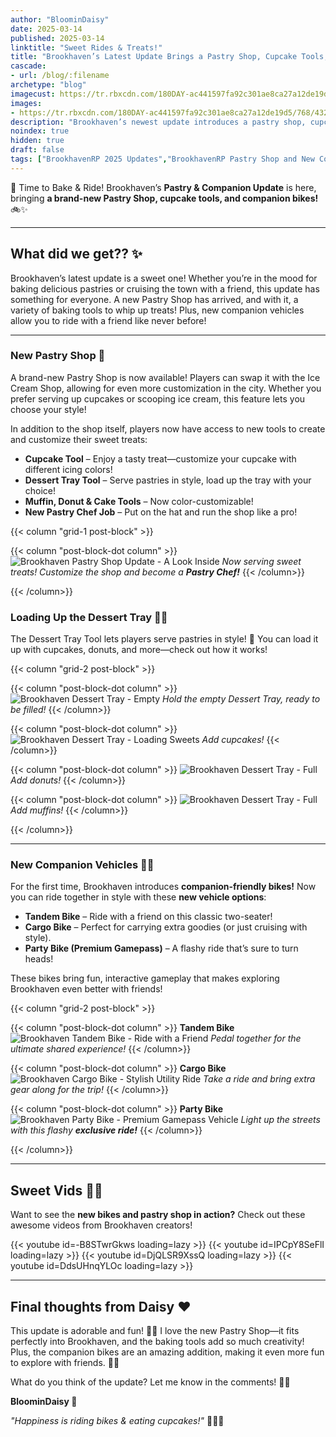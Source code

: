 ```yaml
---
author: "BloominDaisy"
date: 2025-03-14
published: 2025-03-14
linktitle: "Sweet Rides & Treats!"
title: "Brookhaven’s Latest Update Brings a Pastry Shop, Cupcake Tools, and Companion Bikes! 🚲🧁"
cascade:
- url: /blog/:filename
archetype: "blog"
imagecust: https://tr.rbxcdn.com/180DAY-ac441597fa92c301ae8ca27a12de19d5/768/432/Image/Png/noFilter
images:
- https://tr.rbxcdn.com/180DAY-ac441597fa92c301ae8ca27a12de19d5/768/432/Image/Png/noFilter
description: "Brookhaven’s newest update introduces a pastry shop, cupcake tools, and companion bikes, letting players bake sweet treats and ride together in style!"
noindex: true
hidden: true
draft: false
tags: ["BrookhavenRP 2025 Updates","BrookhavenRP Pastry Shop and New Companion Rides"]
---
```


🧁 Time to Bake & Ride! Brookhaven’s **Pastry & Companion Update** is here, bringing **a brand-new Pastry Shop, cupcake tools, and companion bikes!** 🚲✨

---

## What did we get?? ✨

Brookhaven’s latest update is a sweet one! Whether you’re in the mood for baking delicious pastries or cruising the town with a friend, this update has something for everyone. A new Pastry Shop has arrived, and with it, a variety of baking tools to whip up treats! Plus, new companion vehicles allow you to ride with a friend like never before!

---

### New Pastry Shop 🍪

A brand-new Pastry Shop is now available! Players can swap it with the Ice Cream Shop, allowing for even more customization in the city. Whether you prefer serving up cupcakes or scooping ice cream, this feature lets you choose your style!

In addition to the shop itself, players now have access to new tools to create and customize their sweet treats:

- **Cupcake Tool** – Enjoy a tasty treat—customize your cupcake with different icing colors!
- **Dessert Tray Tool** – Serve pastries in style, load up the tray with your choice!
- **Muffin, Donut & Cake Tools** – Now color-customizable!
- **New Pastry Chef Job** – Put on the hat and run the shop like a pro!

{{< column "grid-1 post-block" >}}

{{< column "post-block-dot column" >}}
![Brookhaven Pastry Shop Update - A Look Inside](/images/blog/pastry_shop.webp)
*Now serving sweet treats! Customize the shop and become a **Pastry Chef!***
{{< /column>}}

{{< /column>}}

### **Loading Up the Dessert Tray 🍰✨**

The Dessert Tray Tool lets players serve pastries in style! 🍩 You can load it up with cupcakes, donuts, and more—check out how it works!

{{< column "grid-2 post-block" >}}

{{< column "post-block-dot column" >}}
![Brookhaven Dessert Tray - Empty](/images/blog/dessert_tray_empty.webp)
*Hold the empty Dessert Tray, ready to be filled!*
{{< /column>}}

{{< column "post-block-dot column" >}}
![Brookhaven Dessert Tray - Loading Sweets](/images/blog/dessert_tray_loading_cupcakes.webp)
*Add cupcakes!*
{{< /column>}}

{{< column "post-block-dot column" >}}
![Brookhaven Dessert Tray - Full](/images/blog/dessert_tray_loading_donuts.webp)
*Add donuts!*
{{< /column>}}

{{< column "post-block-dot column" >}}
![Brookhaven Dessert Tray - Full](/images/blog/dessert_tray_loading_muffins.webp)
*Add muffins!*
{{< /column>}}

{{< /column>}}

---

### New Companion Vehicles 🚴‍♂️

For the first time, Brookhaven introduces **companion-friendly bikes!** Now you can ride together in style with these **new vehicle options**:

- **Tandem Bike** – Ride with a friend on this classic two-seater!  
- **Cargo Bike** – Perfect for carrying extra goodies (or just cruising with style).  
- **Party Bike (Premium Gamepass)** – A flashy ride that’s sure to turn heads!

These bikes bring fun, interactive gameplay that makes exploring Brookhaven even better with friends!

{{< column "grid-2 post-block" >}}

{{< column "post-block-dot column" >}}
**Tandem Bike**
![Brookhaven Tandem Bike - Ride with a Friend](/images/blog/tandem_bike.webp)
*Pedal together for the ultimate shared experience!*
{{< /column>}}

{{< column "post-block-dot column" >}}
**Cargo Bike**
![Brookhaven Cargo Bike - Stylish Utility Ride](/images/blog/cargo_bike.webp)
*Take a ride and bring extra gear along for the trip!*
{{< /column>}}

{{< column "post-block-dot column" >}}
**Party Bike**
![Brookhaven Party Bike - Premium Gamepass Vehicle](/images/blog/party_bike.webp)
*Light up the streets with this flashy **exclusive ride!***
{{< /column>}}

{{< /column>}}

---

## Sweet Vids 🎥✨

Want to see the **new bikes and pastry shop in action?** Check out these awesome videos from Brookhaven creators!

<div class="grid-2 post-vid-dot">
{{< youtube id=-B8STwrGkws loading=lazy >}}
{{< youtube id=IPCpY8SeFlI loading=lazy >}}
{{< youtube id=DjQLSR9XssQ loading=lazy >}}
{{< youtube id=DdsUHnqYLOc loading=lazy >}}
</div>

---

## Final thoughts from Daisy ❤️

This update is adorable and fun! 🧁✨ I love the new Pastry Shop—it fits perfectly into Brookhaven, and the baking tools add so much creativity! Plus, the companion bikes are an amazing addition, making it even more fun to explore with friends. 🚴‍♂️

What do you think of the update? Let me know in the comments! 💬✨

**BloominDaisy 💜**  

*"Happiness is riding bikes & eating cupcakes!"* 🚴‍♂️🧁
